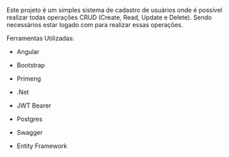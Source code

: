 Este projeto é um simples sistema de cadastro de usuários onde é possível realizar todas operações CRUD (Create, Read, Update e Delete). Sendo necessários estar logado com para realizar essas operações. 

Ferramentas Utilizadas: 

- Angular
- Bootstrap
- Primeng

- .Net
- JWT Bearer
- Postgres
- Swagger
- Entity Framework
